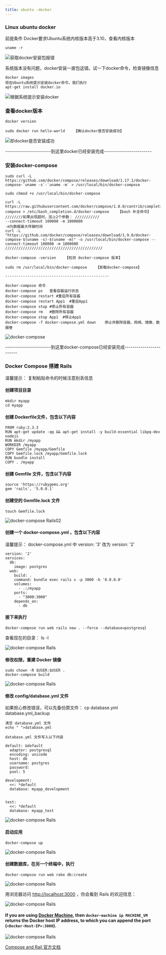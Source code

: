 ```yaml
---
title: ubuntu -docker
---
```

### Linux ubuntu docker

前提条件 Docker要求Ubuntu系统内核版本高于3.10，查看内核版本

```
uname -r
```

![获取docker安装包报错](/img/ubuntu/docker/docker_get_error.png)

系统版本没有问题，docker安装一直包这错。试一下docker命令，检查镜像信息

```
docker images
现在Ubuntu系统提示安装docker命令，我们执行
apt-get install docker.io
```

![根据系统提示安装docker](/img/ubuntu/docker/docker_instal.png)

### 查看docker版本

```
docker version

sudo docker run hello-world    【确认docker是否安装成功】
```

![却docker是否安装成功](/img/ubuntu/docker/docker_v.png)

-----------------------到这里docker已经安装完成------------------------

### 安装docker-compose

```
sudo curl -L https://github.com/docker/compose/releases/download/1.17.1/docker-compose-`uname -s`-`uname -m` > /usr/local/bin/docker-compose

sudo chmod +x /usr/local/bin/docker-compose

curl -L https://raw.githubusercontent.com/docker/compose/1.8.0/contrib/completion/bash/docker-compose > /etc/bash_completion.d/docker-compose    【bash 补全命令】
////////如果出现超时，加上2个参数： ///////////
--connect-timeout 100000 -m 1000000
-m为数据最大传输时间
curl -L "https://github.com/docker/compose/releases/download/1.9.0/docker-compose-$(uname -s)-$(uname -m)" -o /usr/local/bin/docker-compose --connect-timeout 100000 -m 1000000 
////////////////////////////////////////////

docker-compose -version    【检测 docker-compose 版本】

sudo rm /usr/local/bin/docker-compose    【卸载docker-compose】

-----------------------------------------------

docker-compose 命令
docker-compose ps   查看容器运行状态
docker-compose restart #重启所有容器
docker-compose restart App1  #重启App1
docker-compose stop #停止所有容器
docker-compose rm   #删除所有容器
docker-compose stop App1  #停止App1
docker-compose -f docker-compose.yml down    停止并删除容器、网络、镜像、数据卷
```

![docker-compose](/img/ubuntu/docker/docker_compose.png)

-----------------------到这里docker-compose已经安装完成------------------------

### Docker Compose 搭建 Rails
温馨提示： 复制粘贴命令的时候注意别丢信息

#### 创建项目目录

```
mkdir myapp
cd myapp
```

#### 创建 Dockerfile文件，包含以下内容

```
FROM ruby:2.3.3
RUN apt-get update -qq && apt-get install -y build-essential libpq-dev nodejs
RUN mkdir /myapp
WORKDIR /myapp
COPY Gemfile /myapp/Gemfile
COPY Gemfile.lock /myapp/Gemfile.lock
RUN bundle install
COPY . /myapp
```

#### 创建 Gemfile 文件，包含以下内容

```
source 'https://rubygems.org'
gem 'rails', '5.0.0.1'
```

#### 创建空的 Gemfile.lock 文件

```
touch Gemfile.lock
```

![docker-compose Rails02](/img/ubuntu/docker/docker_compose_Rails02.png)

#### 创建一个 docker-compose.yml ，包含以下内容

温馨提示：
docker-compose.yml  中 version: '3' 改为 version: '2'

```
version: '2'
services:
  db:
    image: postgres
  web:
    build: .
    command: bundle exec rails s -p 3000 -b '0.0.0.0'
    volumes:
      - .:/myapp
    ports:
      - "3000:3000"
    depends_on:
      - db
```

#### 接下来执行

```
docker-compose run web rails new . --force --database=postgresql
```

查看现在的目录：  ls -l   

![docker-compose Rails](/img/ubuntu/docker/docker_compose_Rails03.png)

#### 修改权限，重建 Docker 镜像

```
sudo chown -R $USER:$USER .
docker-compose build
```

![docker-compose Rails](/img/ubuntu/docker/docker_compose_Rails04.png)

#### 修改 config/database.yml 文件

如果担心修改错误，可以先备份原文件： cp database.yml database.yml_backup

```
清空 database.yml 文件
echo " ">database.yml

database.yml 文件写入以下内容

default: &default
  adapter: postgresql
  encoding: unicode
  host: db
  username: postgres
  password:
  pool: 5

development:
  <<: *default
  database: myapp_development


test:
  <<: *default
  database: myapp_test

```

![docker-compose Rails](/img/ubuntu/docker/docker_compose_Rails05.png)

#### 启动应用

```
docker-compose up
```

![docker-compose Rails](/img/ubuntu/docker/docker_compose_Rails06.png)

#### 创建数据库，在另一个终端中，执行

```
docker-compose run web rake db:create
```

![docker-compose Rails](/img/ubuntu/docker/docker_compose_Rails07.png)

用浏览器访问 [http://localhost:3000](http://localhost:3000/) ，你会看到 Rails 的欢迎信息：

![docker-compose Rails](/img/ubuntu/docker/docker_compose_Rails.png)

#### If you are using [Docker Machine](https://docs.docker.com/machine/overview/), then `docker-machine ip MACHINE_VM` returns the Docker host IP address, to which you can append the port (`<Docker-Host-IP>:3000`).

![docker-compose Rails](/img/ubuntu/docker/docker_compose_Rails08.png)

[Compose and Rail 官方文档](https://docs.docker.com/compose/rails/#rebuild-the-application "docker-compose 安装Rails官方文档")